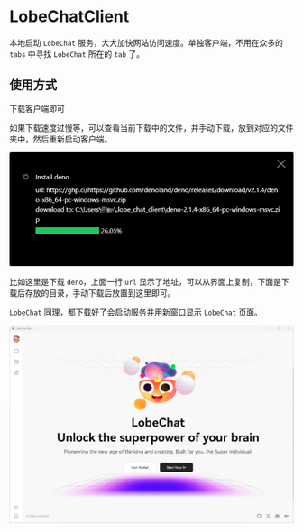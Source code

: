 # LobeChatClient

本地启动 `LobeChat` 服务，大大加快网站访问速度。单独客户端，不用在众多的 `tabs` 中寻找 `LobeChat` 所在的 `tab` 了。

## 使用方式

下载客户端即可
<br />

如果下载速度过慢等，可以查看当前下载中的文件，并手动下载，放到对应的文件夹中，然后重新启动客户端。

![deno](./assets/lobe_chat_client_screenshot1.jpg)

比如这里是下载 `deno`，上面一行 `url` 显示了地址，可以从界面上复制，下面是下载后存放的目录，手动下载后放置到这里即可。

`LobeChat` 同理，都下载好了会启动服务并用新窗口显示 `LobeChat` 页面。

![deno](./assets/lobe_chat_client_screenshot2.png)
